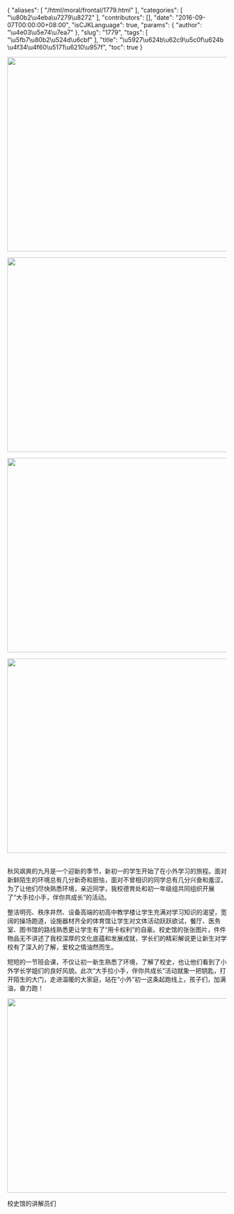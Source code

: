 {
    "aliases": [
        "/html/moral/frontal/1779.html"
    ],
    "categories": [
        "\u80b2\u4eba\u7279\u8272"
    ],
    "contributors": [],
    "date": "2016-09-07T00:00:00+08:00",
    "isCJKLanguage": true,
    "params": {
        "author": "\u4e03\u5e74\u7ea7"
    },
    "slug": "1779",
    "tags": [
        "\u5fb7\u80b2\u524d\u6cbf"
    ],
    "title": "\u5927\u624b\u62c9\u5c0f\u624b  \u4f34\u4f60\u5171\u6210\u957f",
    "toc": true
}


<img
    src="https://cdn.tfls.online/mirror/full/3e45a4226dfe7ca00eedb75dc78c9b3e15e266d6.jpg"
    style="display:block;margin-left:auto;margin-right:auto;"
    decoding="async"
    fetchpriority="auto"
    loading="lazy"
    height="445"
    width="600"
/>





<img
    src="https://cdn.tfls.online/mirror/full/bfad30f5df2bc78a48f51209971b6ec7d66f9114.jpg"
    style="display:block;margin-left:auto;margin-right:auto;"
    decoding="async"
    fetchpriority="auto"
    loading="lazy"
    height="445"
    width="600"
/>





<img
    src="https://cdn.tfls.online/mirror/full/809a226b4887c07b91770161911ce0d8404a53eb.jpg"
    style="display:block;margin-left:auto;margin-right:auto;"
    decoding="async"
    fetchpriority="auto"
    loading="lazy"
    height="445"
    width="600"
/>





<img
    src="https://cdn.tfls.online/mirror/full/78db8294acfcfd350deafdb849a3ef1d5b509ac2.jpg"
    style="display:block;margin-left:auto;margin-right:auto;"
    decoding="async"
    fetchpriority="auto"
    loading="lazy"
    height="445"
    width="600"
/> 







秋风飒爽的九月是一个迎新的季节，新初一的学生开始了在小外学习的旅程。面对新鲜陌生的环境总有几分新奇和胆怯，面对不曾相识的同学总有几分兴奋和羞涩，为了让他们尽快熟悉环境，亲近同学，我校德育处和初一年级组共同组织开展了“大手拉小手，伴你共成长”的活动。




整洁明亮、秩序井然、设备高端的初高中教学楼让学生充满对学习知识的渴望，宽阔的操场跑道，设施器材齐全的体育馆让学生对文体活动跃跃欲试，餐厅、医务室、图书馆的路线熟悉更让学生有了“用卡权利”的自豪。校史馆的张张图片，件件物品无不讲述了我校深厚的文化底蕴和发展成就，学长们的精彩解说更让新生对学校有了深入的了解，爱校之情油然而生。




短短的一节班会课，不仅让初一新生熟悉了环境，了解了校史，也让他们看到了小外学长学姐们的良好风貌。此次“大手拉小手，伴你共成长”活动就象一把钥匙，打开陌生的大门，走进温暖的大家庭，站在“小外”初一这条起跑线上，孩子们，加满油，奋力跑！




  






<img
    src="https://cdn.tfls.online/mirror/full/4f143516ad8476836ec7d789cbf23557c1eb39c4.jpg"
    style="display:block;margin-left:auto;margin-right:auto;"
    decoding="async"
    fetchpriority="auto"
    loading="lazy"
    height="445"
    width="600"
/>




 校史馆的讲解员们
 


